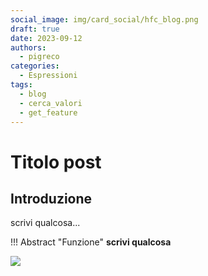 ```yaml
---
social_image: img/card_social/hfc_blog.png
draft: true
date: 2023-09-12
authors:
  - pigreco
categories:
  - Espressioni
tags:
  - blog
  - cerca_valori
  - get_feature
---
```


# Titolo post

## Introduzione

scrivi qualcosa...

!!! Abstract "Funzione"
    **scrivi qualcosa**

<!-- more -->


[![](./img_01.png)](./img_01.png)

